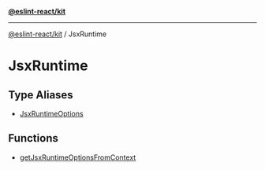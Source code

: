 [**@eslint-react/kit**](../../../README.md)

***

[@eslint-react/kit](../../../README.md) / JsxRuntime

# JsxRuntime

## Type Aliases

- [JsxRuntimeOptions](type-aliases/JsxRuntimeOptions.md)

## Functions

- [getJsxRuntimeOptionsFromContext](functions/getJsxRuntimeOptionsFromContext.md)
